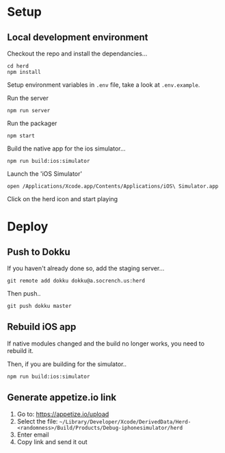 # Setup

## Local development environment

Checkout the repo and install the dependancies...

    cd herd
    npm install

Setup environment variables in `.env` file, take a look at `.env.example`.

Run the server

    npm run server
    
Run the packager

    npm start

Build the native app for the ios simulator...

    npm run build:ios:simulator

Launch the 'iOS Simulator'

    open /Applications/Xcode.app/Contents/Applications/iOS\ Simulator.app

Click on the herd icon and start playing

# Deploy

## Push to Dokku
If you haven't already done so, add the staging server...

    git remote add dokku dokku@a.socrench.us:herd

Then push..

    git push dokku master

## Rebuild iOS app
If native modules changed and the build no longer works, you need to rebuild it.

Then, if you are building for the simulator..
   
    npm run build:ios:simulator

## Generate appetize.io link
1. Go to: https://appetize.io/upload
2. Select the file: `~/Library/Developer/Xcode/DerivedData/Herd-<randomness>/Build/Products/Debug-iphonesimulator/herd`
3. Enter email
4. Copy link and send it out